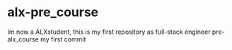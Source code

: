 # alx-pre_course
Im now a ALXstudent, this is my first repository as full-stack engineer
pre-alx_course
my first commit

